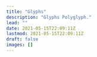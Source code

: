 ```yaml
---
title: "Glyphs"
description: "Glyphs Polyglyph."
lead: ""
date: 2021-05-15T22:09:11Z
lastmod: 2021-05-15T22:09:11Z
draft: false
images: []
---
```

